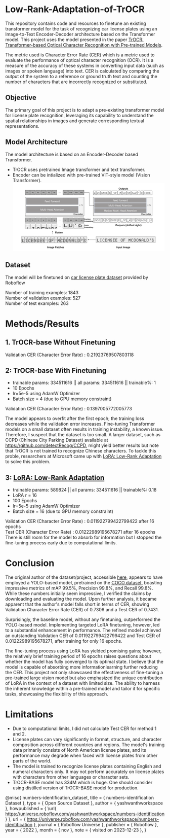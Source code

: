 # Low-Rank-Adaptation-of-TrOCR

This repository contains code and resources to finetune an existing transformer model for the task of recognizing car license plates using an Image-to-Text Encoder-Decoder architecture based on the Transformer model. This project uses the model presented in the paper [TrOCR: Transformer-based Optical Character Recognition with Pre-trained Models](https://arxiv.org/abs/2109.10282).

The metric used is Character Error Rate (CER) which is a metric used to evaluate the performance of optical character recognition (OCR). It is a measure of the accuracy of these systems in converting input data (such as images or spoken language) into text. CER is calculated by comparing the output of the system to a reference or ground truth text and counting the number of characters that are incorrectly recognized or substituted.

## Objective
The primary goal of this project is to adapt a pre-existing transformer model for license plate recognition, leveraging its capability to understand the spatial relationships in images and generate corresponding textual representations.

## Model Architecture
The model architecture is based on an Encoder-Decoder based Transformer. 
* TrOCR uses pretrained Image transformer and text transformer.
* Encoder can be intialized with pre-trained ViT-style model (Vision Transformer). <br />
![Model Architecture](model_architecture.png?raw=true) <br />

## Dataset
The model will be finetuned on [car license plate dataset](https://universe.roboflow.com/yashwanthworkspace/numbers-identification/dataset/2) provided by Roboflow

Number of training examples: 1843  <br />
Number of validation examples: 527  <br />
Number of test examples: 263

# Methods/Results

## 1. TrOCR-base Without Finetuning
Validation CER (Character Error Rate) : 0.21923769507803118

## 2: TrOCR-base With Finetuning
* trainable params: 334511616 || all params: 334511616 || trainable%: 1 <br />
* 10 Epochs <br />
* lr=5e-5 using AdamW Optimizer <br />
* Batch size = 4 (due to GPU memory constraint) <br />

Validation CER (Character Error Rate) : 0.1397005772005773 <br />

The model appears to overfit after the first epoch; the training loss decreases while the validation error increases. Fine-tuning Transformer models on a small dataset often results in training instability, a known issue. Therefore, I suspect that the dataset is too small. A larger dataset, such as CCPD (Chinese City Parking Dataset) available at https://github.com/detectRecog/CCPD, might yield better results but note that TrOCR is not trained to recognize Chinese characters. To tackle this proble, researchers at Microsoft came up with [LoRA: Low-Rank Adaptation](https://arxiv.org/abs/2106.09685) to solve this problem. 

## 3: [LoRA: Low-Rank Adaptation](https://arxiv.org/abs/2106.09685)
* trainable params: 589824 || all params: 334511616 || trainable%: 0.18 <br />
* LoRA r = 16 <br />
* 100 Epochs <br />
* lr=5e-5 using AdamW Optimizer <br />
* Batch size = 16 (due to GPU memory constraint) <br />

Validation CER (Character Error Rate) : 0.011922799422799422 after 16 epochs <br />
Test CER (Character Error Rate) : 0.01222989195678271 after 16 epochs <br />
There is still room for the model to absorb for information but I stopped the fine-tuning process early due to computational limits.

# Conclusion
The original author of the dataset/project, accessible [here](https://universe.roboflow.com/yashwanthworkspace/numbers-identification), appears to have employed a YOLO-based model, pretrained on the [COCO dataset](https://cocodataset.org/#home), boasting impressive metrics of mAP 99.5%, Precision 99.8%, and Recall 99.8%. While these numbers initially seem impressive, I verified the claims by downloading and evaluating the model. Upon further analysis, it became apparent that the author's model falls short in terms of CER, showing Validation Character Error Rate (CER) of 0.7306 and a Test CER of 0.7431. 

Surprisingly, the baseline model, without any finetuning, outperformed the YOLO-based model. Implementing targeted LoRA finetuning, however, led to a substantial enhancement in performance. The refined model achieved an outstanding Validation CER of 0.011922799422799422 and Test CER of 0.01222989195678271, after training for only 16 epochs. 

The fine-tuning process using LoRA has yielded promising gains; however, the relatively brief training period of 16 epochs raises questions about whether the model has fully converged to its optimal state. I believe that the model is capable of absorbing more informationlearning further reducing the CER. This project not only showcased the effectiveness of fine-tuning a pre-trained large vision model but also emphasized the unique contribution of LoRA in the context of a dataset with limited size. The ability to harness the inherent knowledge within a pre-trained model and tailor it for specific tasks, showcasing the flexibility of this approach.

# Limitations
* Due to computational limits, I did not calculate Test CER for method 1 and 2.
* License plates can vary significantly in format, structure, and character composition across different countries and regions. The model's training data primarily consists of North American license plates, and its performance may degrade when faced with license plates from other parts of the world.
* The model is trained to recognize license plates containing English and numeral characters only. It may not perform accurately on license plates with characters from other languages or character sets.
* TrOCR-BASE model has 334M which is huge. One should consider using distilled version of TrOCR-BASE model for production. 

@misc{ numbers-identification_dataset,
    title = { numbers-identification Dataset },
    type = { Open Source Dataset },
    author = { yashwanthworkspace },
    howpublished = { \url{ https://universe.roboflow.com/yashwanthworkspace/numbers-identification } },
    url = { https://universe.roboflow.com/yashwanthworkspace/numbers-identification },
    journal = { Roboflow Universe },
    publisher = { Roboflow },
    year = { 2022 },
    month = { nov },
    note = { visited on 2023-12-23 },
}
